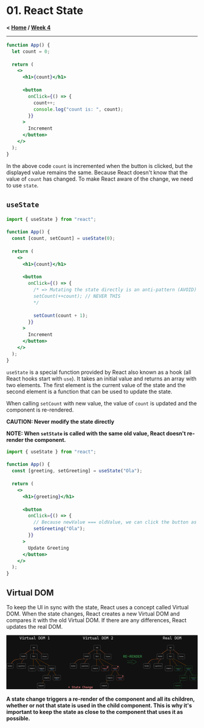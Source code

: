 # 01. React State

**< [Home](../../README.md) / [Week 4](../README.md)**

---

```jsx
function App() {
  let count = 0;

  return (
    <>
      <h1>{count}</h1>

      <button
        onClick={() => {
          count++;
          console.log("count is: ", count);
        }}
      >
        Increment
      </button>
    </>
  );
}
```

In the above code `count` is incremented when the button is clicked, but the displayed value remains the same. Because React doesn't know that the value of `count` has changed. To make React aware of the change, we need to use `state`.

## `useState`

```jsx
import { useState } from "react";

function App() {
  const [count, setCount] = useState(0);

  return (
    <>
      <h1>{count}</h1>

      <button
        onClick={() => {
          /* => Mutating the state directly is an anti-pattern (AVOID)
          setCount(++count); // NEVER THIS
          */

          setCount(count + 1);
        }}
      >
        Increment
      </button>
    </>
  );
}
```

`useState` is a special function provided by React also known as a hook (all React hooks start with `use`). It takes an initial value and returns an array with two elements. The first element is the current value of the state and the second element is a function that can be used to update the state.

When calling `setCount` with new value, the value of `count` is updated and the component is re-rendered.

**CAUTION: Never modify the state directly**

**NOTE: When `setState` is called with the same old value, React doesn't re-render the component.**

```jsx
import { useState } from "react";

function App() {
  const [greeting, setGreeting] = useState("Ola");

  return (
    <>
      <h1>{greeting}</h1>

      <button
        onClick={() => {
          // Because newValue === oldValue, we can click the button as much as we like and the component won't re-render
          setGreeting("Ola");
        }}
      >
        Update Greeting
      </button>
    </>
  );
}
```

## Virtual DOM

To keep the UI in sync with the state, React uses a concept called Virtual DOM. When the state changes, React creates a new Virtual DOM and compares it with the old Virtual DOM. If there are any differences, React updates the real DOM.

![Virtual DOM](../../assets/react-v-dom.png)

**A state change triggers a re-render of the component and all its children, whether or not that state is used in the child component. This is why it's important to keep the state as close to the component that uses it as possible.**

